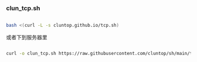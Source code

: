 ### clun_tcp.sh

```bash

bash <(curl -L -s cluntop.github.io/tcp.sh)

```

或者下到服务器里

```bash

curl -o clun_tcp.sh https://raw.githubusercontent.com/cluntop/sh/main/tcp.sh && chmod +x clun_tcp.sh && ./clun_tcp.sh

```
